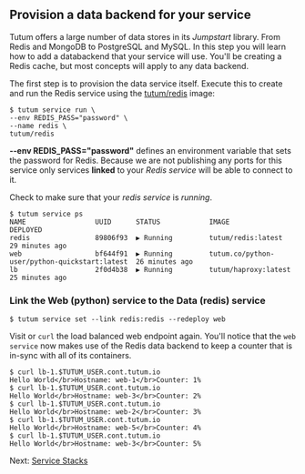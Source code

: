 ## Provision a data backend for your service

Tutum offers a large number of data stores in its *Jumpstart* library. From Redis and MongoDB to PostgreSQL and MySQL. In this step you will learn how to add a databackend that your service will use. You'll be creating a Redis cache, but most concepts will apply to any data backend.

The first step is to provision the data service itself. Execute this to create and run the Redis service using the [tutum/redis](https://github.com/tutumcloud/tutum-docker-redis) image:

```
$ tutum service run \
--env REDIS_PASS="password" \
--name redis \
tutum/redis
```
**--env REDIS_PASS="password"** defines an environment variable that sets the password for Redis. Because we are not publishing any ports for this service only services **linked** to your *Redis service* will be able to connect to it.     

Check to make sure that your *redis service* is *running*.

```
$ tutum service ps
NAME                 UUID      STATUS            IMAGE                                          DEPLOYED
redis                89806f93  ▶ Running         tutum/redis:latest                             29 minutes ago
web                  bf644f91  ▶ Running         tutum.co/python-user/python-quickstart:latest  26 minutes ago
lb                   2f0d4b38  ▶ Running         tutum/haproxy:latest                           25 minutes ago
```

### Link the Web (python) service to the Data (redis) service

```
$ tutum service set --link redis:redis --redeploy web
```

Visit or `curl` the load balanced web endpoint again. You'll notice that the `web service` now makes use of the Redis data backend to keep a counter that is in-sync with all of its containers. 

```
$ curl lb-1.$TUTUM_USER.cont.tutum.io
Hello World</br>Hostname: web-1</br>Counter: 1%
$ curl lb-1.$TUTUM_USER.cont.tutum.io
Hello World</br>Hostname: web-3</br>Counter: 2%
$ curl lb-1.$TUTUM_USER.cont.tutum.io
Hello World</br>Hostname: web-2</br>Counter: 3%
$ curl lb-1.$TUTUM_USER.cont.tutum.io
Hello World</br>Hostname: web-5</br>Counter: 4%
$ curl lb-1.$TUTUM_USER.cont.tutum.io
Hello World</br>Hostname: web-3</br>Counter: 5%
```

Next: [Service Stacks](https://tutum.freshdesk.com/support/solutions/articles/5000539711)